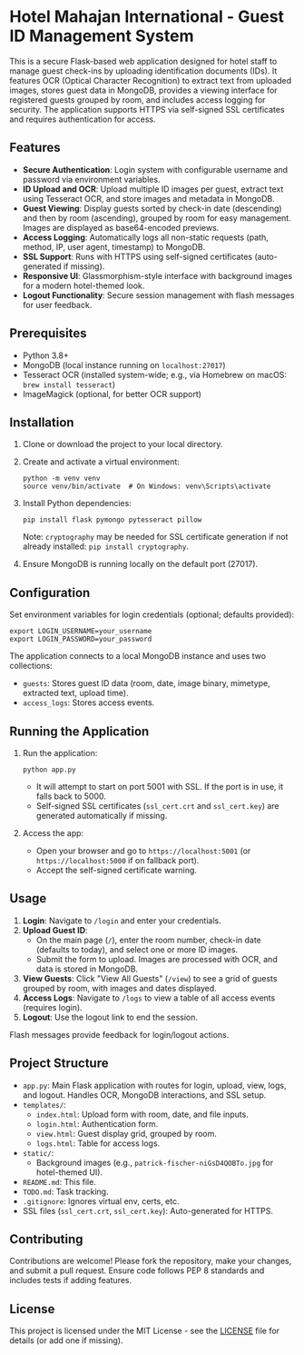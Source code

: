 # Hotel Mahajan International - Guest ID Management System

This is a secure Flask-based web application designed for hotel staff to manage guest check-ins by uploading identification documents (IDs). It features OCR (Optical Character Recognition) to extract text from uploaded images, stores guest data in MongoDB, provides a viewing interface for registered guests grouped by room, and includes access logging for security. The application supports HTTPS via self-signed SSL certificates and requires authentication for access.

## Features

- **Secure Authentication**: Login system with configurable username and password via environment variables.
- **ID Upload and OCR**: Upload multiple ID images per guest, extract text using Tesseract OCR, and store images and metadata in MongoDB.
- **Guest Viewing**: Display guests sorted by check-in date (descending) and then by room (ascending), grouped by room for easy management. Images are displayed as base64-encoded previews.
- **Access Logging**: Automatically logs all non-static requests (path, method, IP, user agent, timestamp) to MongoDB.
- **SSL Support**: Runs with HTTPS using self-signed certificates (auto-generated if missing).
- **Responsive UI**: Glassmorphism-style interface with background images for a modern hotel-themed look.
- **Logout Functionality**: Secure session management with flash messages for user feedback.

## Prerequisites

- Python 3.8+ 
- MongoDB (local instance running on `localhost:27017`)
- Tesseract OCR (installed system-wide; e.g., via Homebrew on macOS: `brew install tesseract`)
- ImageMagick (optional, for better OCR support)

## Installation

1. Clone or download the project to your local directory.
2. Create and activate a virtual environment:
   ```
   python -m venv venv
   source venv/bin/activate  # On Windows: venv\Scripts\activate
   ```
3. Install Python dependencies:
   ```
   pip install flask pymongo pytesseract pillow
   ```
   Note: `cryptography` may be needed for SSL certificate generation if not already installed: `pip install cryptography`.

4. Ensure MongoDB is running locally on the default port (27017).

## Configuration

Set environment variables for login credentials (optional; defaults provided):
```
export LOGIN_USERNAME=your_username
export LOGIN_PASSWORD=your_password
```

The application connects to a local MongoDB instance and uses two collections:
- `guests`: Stores guest ID data (room, date, image binary, mimetype, extracted text, upload time).
- `access_logs`: Stores access events.

## Running the Application

1. Run the application:
   ```
   python app.py
   ```
   - It will attempt to start on port 5001 with SSL. If the port is in use, it falls back to 5000.
   - Self-signed SSL certificates (`ssl_cert.crt` and `ssl_cert.key`) are generated automatically if missing.

2. Access the app:
   - Open your browser and go to `https://localhost:5001` (or `https://localhost:5000` if on fallback port).
   - Accept the self-signed certificate warning.

## Usage

1. **Login**: Navigate to `/login` and enter your credentials.
2. **Upload Guest ID**:
   - On the main page (`/`), enter the room number, check-in date (defaults to today), and select one or more ID images.
   - Submit the form to upload. Images are processed with OCR, and data is stored in MongoDB.
3. **View Guests**: Click "View All Guests" (`/view`) to see a grid of guests grouped by room, with images and dates displayed.
4. **Access Logs**: Navigate to `/logs` to view a table of all access events (requires login).
5. **Logout**: Use the logout link to end the session.

Flash messages provide feedback for login/logout actions.

## Project Structure

- `app.py`: Main Flask application with routes for login, upload, view, logs, and logout. Handles OCR, MongoDB interactions, and SSL setup.
- `templates/`:
  - `index.html`: Upload form with room, date, and file inputs.
  - `login.html`: Authentication form.
  - `view.html`: Guest display grid, grouped by room.
  - `logs.html`: Table for access logs.
- `static/`:
  - Background images (e.g., `patrick-fischer-niGsD4QOBTo.jpg` for hotel-themed UI).
- `README.md`: This file.
- `TODO.md`: Task tracking.
- `.gitignore`: Ignores virtual env, certs, etc.
- SSL files (`ssl_cert.crt`, `ssl_cert.key`): Auto-generated for HTTPS.

## Contributing

Contributions are welcome! Please fork the repository, make your changes, and submit a pull request. Ensure code follows PEP 8 standards and includes tests if adding features.

## License

This project is licensed under the MIT License - see the [LICENSE](LICENSE) file for details (or add one if missing).
